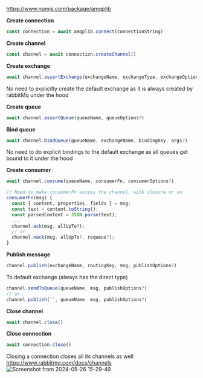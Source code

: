 https://www.npmjs.com/package/amqplib

__Create connection__
```javascript
const connection = await amqplib.connect(connectionString)
```

__Create channel__
```javascript
const channel = await connection.createChannel()
```

__Create exchange__
```javascript
await channel.assertExchange(exchangeName, exchangeType, exchangeOptions?)
```
No need to explicitly create the default exchange as it is always created by rabbitMq under the hood

__Create queue__
```javascript
await channel.assertQueue(queueName, queueOptions?)
```

__Bind queue__
```javascript
await channel.bindQueue(queueName, exchangeName, bindingKey, args?)
```
No need to do explicit bindings to the default exchange as all queues get bound to it under the hood

__Create consumer__
```javascript
await channel.consume(queueName, consumerFn, consumerOptions?)
```

```javascript
// Need to make consumerFn access the channel, with closure or so
consumerFn(msg) {
  const { content, properties, fields } = msg;
  const text = content.toString();
  const parsedContent = JSON.parse(text);
  ...
  channel.ack(msg, allUpTo?);
  // or
  channel.nack(msg, allUpTo?, requeue?);
}
```

__Publish message__
```javascript
channel.publish(exchangeName, routingKey, msg, publishOptions?)
```
To default exchange (always has the direct type)
```javascript
channel.sendToQueue(queueName, msg, publishOptions?)
// or
channel.publish('', queueName, msg, publishOptions?)
```

__Close channel__
```javascript
await channel.close()
```

__Close connection__
```javascript
await connection.close()
```
Closing a connection closes all its channels as well\
https://www.rabbitmq.com/docs/channels
![Screenshot from 2024-05-26 15-29-49](https://github.com/VIK2395/Rabbitmq/assets/50545334/81ca1532-824c-4bab-ace4-0c99dd949365)
